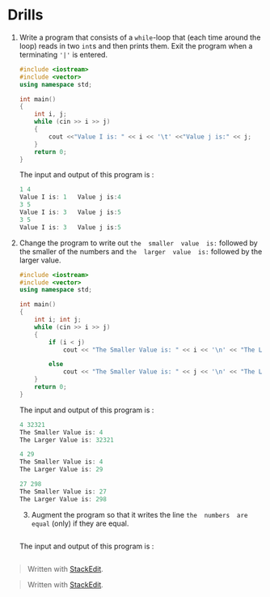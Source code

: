 # Drills

1.  Write a program that consists of a  `while`-loop that (each time around the loop) reads in two  `int`s and then prints them. Exit the program when a terminating  `'|'`  is entered.

	```cpp
	#include <iostream>
	#include <vector>
	using namespace std;

	int main()
	{
		int i, j;
		while (cin >> i >> j)
		{
			cout <<"Value I is: " << i << '\t' <<"Value j is:" << j;
		}
		return 0;
	}
	```
	The input and output of this program is :

	```cpp
	1 4
	Value I is: 1   Value j is:4
	3 5
	Value I is: 3   Value j is:5
	3 5
	Value I is: 3   Value j is:5
	```
	
2.  Change the program to write out  `the  smaller  value  is:`  followed by the smaller of the numbers and  `the  larger  value  is:`  followed by the larger value.

	```cpp
	#include <iostream>
	#include <vector>
	using namespace std;

	int main()
	{
		int i; int j;
		while (cin >> i >> j)
		{
			if (i < j)
				cout << "The Smaller Value is: " << i << '\n' << "The Larger Value is: " << j<<"\n\n";

			else
				cout << "The Smaller Value is: " << j << '\n' << "The Larger Value is: " << i << "\n\n";
		}
		return 0;
	}
	```
	The input and output of this program is :

	```cpp
	4 32321
	The Smaller Value is: 4
	The Larger Value is: 32321

	4 29
	The Smaller Value is: 4
	The Larger Value is: 29

	27 298
	The Smaller Value is: 27
	The Larger Value is: 298
	```
	3.   Augment the program so that it writes the line  `the  numbers  are  equal`  (only) if they are equal.

	```cpp
	
	```
	The input and output of this program is :

	```cpp
	
	```

> Written with [StackEdit](https://stackedit.io/).


> Written with [StackEdit](https://stackedit.io/).
<!--stackedit_data:
eyJoaXN0b3J5IjpbMTQyMzI5NTIxMCwtNDMyODQwMDYzXX0=
-->